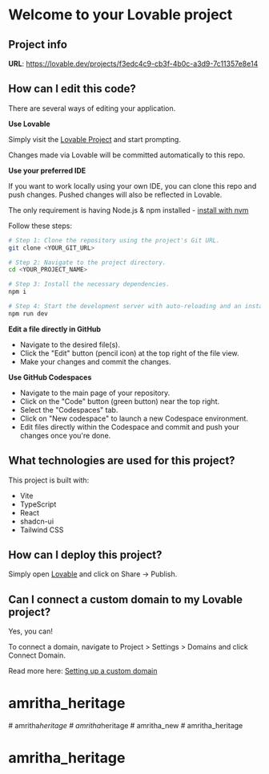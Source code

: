 # Welcome to your Lovable project

## Project info

**URL**: https://lovable.dev/projects/f3edc4c9-cb3f-4b0c-a3d9-7c11357e8e14

## How can I edit this code?

There are several ways of editing your application.

**Use Lovable**

Simply visit the [Lovable Project](https://lovable.dev/projects/f3edc4c9-cb3f-4b0c-a3d9-7c11357e8e14) and start prompting.

Changes made via Lovable will be committed automatically to this repo.

**Use your preferred IDE**

If you want to work locally using your own IDE, you can clone this repo and push changes. Pushed changes will also be reflected in Lovable.

The only requirement is having Node.js & npm installed - [install with nvm](https://github.com/nvm-sh/nvm#installing-and-updating)

Follow these steps:

```sh
# Step 1: Clone the repository using the project's Git URL.
git clone <YOUR_GIT_URL>

# Step 2: Navigate to the project directory.
cd <YOUR_PROJECT_NAME>

# Step 3: Install the necessary dependencies.
npm i

# Step 4: Start the development server with auto-reloading and an instant preview.
npm run dev
```

**Edit a file directly in GitHub**

- Navigate to the desired file(s).
- Click the "Edit" button (pencil icon) at the top right of the file view.
- Make your changes and commit the changes.

**Use GitHub Codespaces**

- Navigate to the main page of your repository.
- Click on the "Code" button (green button) near the top right.
- Select the "Codespaces" tab.
- Click on "New codespace" to launch a new Codespace environment.
- Edit files directly within the Codespace and commit and push your changes once you're done.

## What technologies are used for this project?

This project is built with:

- Vite
- TypeScript
- React
- shadcn-ui
- Tailwind CSS

## How can I deploy this project?

Simply open [Lovable](https://lovable.dev/projects/f3edc4c9-cb3f-4b0c-a3d9-7c11357e8e14) and click on Share -> Publish.

## Can I connect a custom domain to my Lovable project?

Yes, you can!

To connect a domain, navigate to Project > Settings > Domains and click Connect Domain.

Read more here: [Setting up a custom domain](https://docs.lovable.dev/tips-tricks/custom-domain#step-by-step-guide)
# amritha_heritage
#   a m r i t h a _ h e r i t a g e  
 #   a m r i t h a _ h e r i t a g e  
 #   a m r i t h a _ n e w  
 # amritha_heritage
# amritha_heritage
